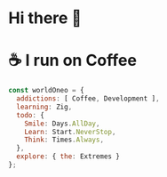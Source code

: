 # Hi there 👋

# ☕ I run on Coffee   

```js
const worldOneo = {
  addictions: [ Coffee, Development ],
  learning: Zig,
  todo: {
    Smile: Days.AllDay,
    Learn: Start.NeverStop,
    Think: Times.Always,
  },
  explore: { the: Extremes }
};
```
